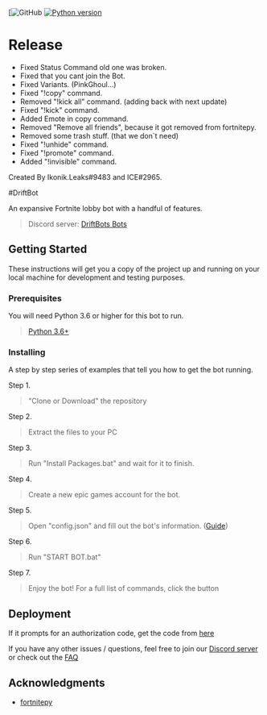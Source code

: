 [![GitHub ](https://github.com/StormFn155/DriftBot-Release)
[![Python version](https://img.shields.io/badge/python%2C%203.6%2C%203.7%2C%203.8%2C%203.9-blue.svg)](https://python.org)
# Release
- Fixed Status Command old one was broken.
- Fixed that you cant join the Bot.
- Fixed Variants. (PinkGhoul...)
- Fixed "!copy" command.
- Removed "!kick all" command. (adding back with next update)
- Fixed "!kick" command.
- Added Emote in copy command.
- Removed "Remove all friends", because it got removed from fortnitepy.
- Removed some trash stuff. (that we don`t need)
- Fixed "!unhide" command.
- Fixed "!promote" command.
- Added "!invisible" command.

Created By Ikonik.Leaks#9483 and ICE#2965.

#DriftBot

An expansive Fortnite lobby bot with a handful of features.

> Discord server: <a href="https://discord.gg/zdtscj3T4e" target="_blank">DriftBots Bots</a>

## Getting Started

These instructions will get you a copy of the project up and running on your local machine for development and testing purposes.

### Prerequisites

You will need Python 3.6 or higher for this bot to run.

> <a href="https://www.python.org/downloads/release/python-360/" target="_blank">Python 3.6+</a>


### Installing

A step by step series of examples that tell you how to get the bot running.

Step 1.

> "Clone or Download" the repository


Step 2.

> Extract the files to your PC


Step 3.

> Run "Install Packages.bat" and wait for it to finish.

Step 4.

> Create a new epic games account for the bot.

Step 5.

> Open "config.json" and fill out the bot's information. (<a href="" target="_blank">Guide</a>)

Step 6.

> Run "START BOT.bat"


Step 7.

> Enjoy the bot! For a full list of commands, click the button <a href="https://github.com/github/docs/compare/main...StormFn155:patch-2" target="_blank"></a>


## Deployment

If it prompts for an authorization code, get the code from <a href="http://bit.ly/epicauthcode" target="_blank">here</a>

If you have any other issues / questions, feel free to join our <a href="https://discord.gg/zdtscj3T4e" target="_blank">Discord server</a> or check out the <a href="https://github.com/StormFn155/DriftBot-Release/wiki" target="_blank">FAQ</a>

## Acknowledgments

* <a href="https://fortnitepy.readthedocs.io/en/latest/intro.html" target="_blank">fortnitepy</a>
